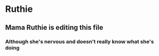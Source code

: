 # Ruthie

## Mama Ruthie is editing this file

### Although she's nervous and doesn't really know what she's doing
